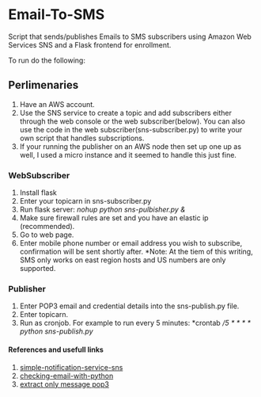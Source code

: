 Email-To-SMS
============

Script that sends/publishes Emails to SMS subscribers using Amazon Web Services SNS and a Flask frontend for enrollment.


To run do the following:

Perlimenaries
--------------

1. Have an AWS account.
2. Use the SNS service to create a topic and add subscribers either through the web console or the web subscriber(below). 
You can also use the code in the web subscriber(sns-subscriber.py) to write your own script that handles subscriptions.
3. If your running the publisher on an AWS node then set up one up as well, I used a micro instance and it seemed to handle this just fine.


### WebSubscriber

1. Install flask
2. Enter your topicarn in sns-subscriber.py
3. Run flask server: *nohup python sns-pulbisher.py &*
4. Make sure firewall rules are set and you have an elastic ip (recommended).
5. Go to web page.
6. Enter mobile phone number or email address you wish to subscribe, confirmation will be sent shortly after.
*Note: At the tiem of this writing, SMS only works on east region hosts and US numbers are only supported.

### Publisher

1. Enter POP3 email and credential details into the sns-publish.py file.
2. Enter topicarn.
3. Run as cronjob. For example to run every 5 minutes: *crontab */5 * * * * python sns-publish.py*


#### References and usefull links

1. [simple-notification-service-sns](http://awsadvent.tumblr.com/post/37531769345/simple-notification-service-sns)
2. [checking-email-with-python](http://stackoverflow.com/questions/1225586/checking-email-with-pytho)
3. [extract only message pop3](http://bytes.com/topic/python/answers/627485-way-extract-only-message-pop3)